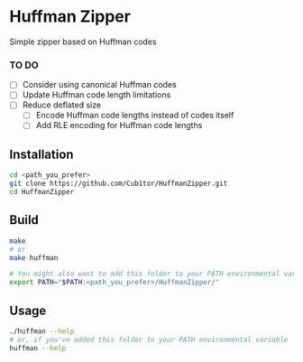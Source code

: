 # Huffman Zipper

Simple zipper based on Huffman codes

### TO DO
- [ ] Consider using canonical Huffman codes
- [ ] Update Huffman code length limitations
- [ ] Reduce deflated size
  - [ ] Encode Huffman code lengths instead of codes itself
  - [ ] Add RLE encoding for Huffman code lengths

## Installation

```bash
cd <path_you_prefer>
git clone https://github.com/Cub1tor/HuffmanZipper.git
cd HuffmanZipper
```

## Build

```bash
make
# or
make huffman

# You might also want to add this folder to your PATH environmental variable
export PATH="$PATH:<path_you_prefer>/HuffmanZipper/"
```

## Usage
```bash
./huffman --help
# or, if you've added this folder to your PATH environmental variable
huffman --help
```
